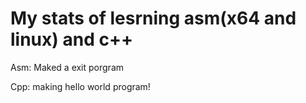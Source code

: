 # My stats of lesrning asm(x64 and linux) and c++
Asm:
Maked a exit porgram

Cpp:
making hello world program!
